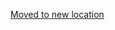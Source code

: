 [Moved to new location](https://github.com/DataTalksClub/machine-learning-zoomcamp/blob/master/11-kserve/03-kserve-sklearn.md)